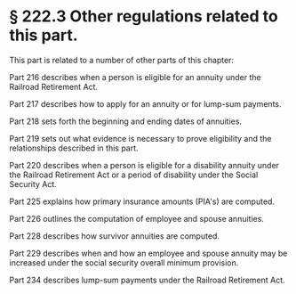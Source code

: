 # § 222.3   Other regulations related to this part.

This part is related to a number of other parts of this chapter:


Part 216 describes when a person is eligible for an annuity under the Railroad Retirement Act.


Part 217 describes how to apply for an annuity or for lump-sum payments.


Part 218 sets forth the beginning and ending dates of annuities.


Part 219 sets out what evidence is necessary to prove eligibility and the relationships described in this part.


Part 220 describes when a person is eligible for a disability annuity under the Railroad Retirement Act or a period of disability under the Social Security Act.


Part 225 explains how primary insurance amounts (PIA's) are computed.


Part 226 outlines the computation of employee and spouse annuities.


Part 228 describes how survivor annuities are computed.


Part 229 describes when and how an employee and spouse annuity may be increased under the social security overall minimum provision.


Part 234 describes lump-sum payments under the Railroad Retirement Act.





